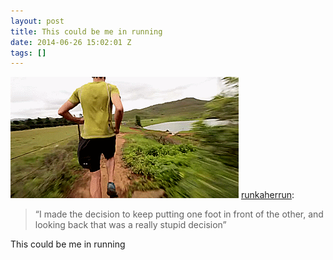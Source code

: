 ```yaml
---
layout: post
title: This could be me in running
date: 2014-06-26 15:02:01 Z
tags: []
---
```

![](/media/2014/06/89965213511.gif)
[runkaherrun](http://runkaherrun.tumblr.com/post/89414801678/i-made-the-decision-to-keep-putting-one-foot-in):

> “I made the decision to keep putting one foot in front of the other, and looking back that was a really stupid decision”

This could be me in running
